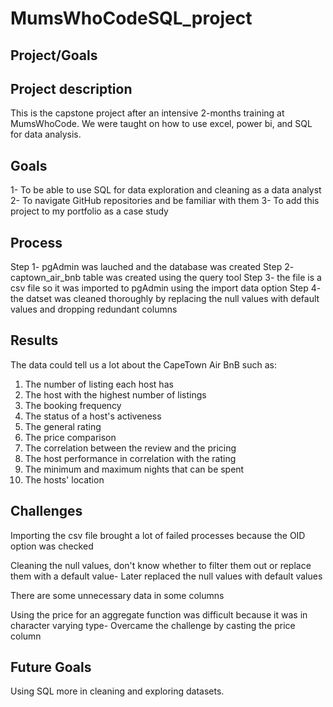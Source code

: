 # MumsWhoCodeSQL_project

## Project/Goals
## Project description
This is the capstone project after an intensive 2-months training at MumsWhoCode.
We were taught on how to use excel, power bi, and SQL for data analysis.
## Goals
1- To be able to use SQL for data exploration and cleaning as a data analyst
2- To navigate GitHub repositories and be familiar with them
3- To add this project to my portfolio as a case study
## Process

Step 1- pgAdmin was lauched and the database was created
Step 2- captown_air_bnb table was created using the query tool
Step 3- the file is a csv file so it was imported to pgAdmin using the import data option
Step 4- the datset was cleaned thoroughly by replacing the null values with default values and dropping redundant columns

## Results
The data could tell us a lot about the CapeTown Air BnB such as:
1) The number of listing each host has
2) The host with the highest number of listings
3) The booking frequency
4) The status of a host's activeness
5) The general rating
6) The price comparison
7) The correlation between the review and the pricing
8) The host performance in correlation with the rating
9) The minimum and maximum nights that can be spent
10) The hosts' location

## Challenges

Importing the csv file brought a lot of failed processes because the OID option was checked


Cleaning the null values, don't know whether to filter them out or replace them with a default value- Later replaced the null values with default values


There are some unnecessary data in some columns


Using the price for an aggregate function was difficult because it was in character varying type- Overcame the challenge by casting the price column

## Future Goals

Using SQL more in cleaning and exploring datasets.
